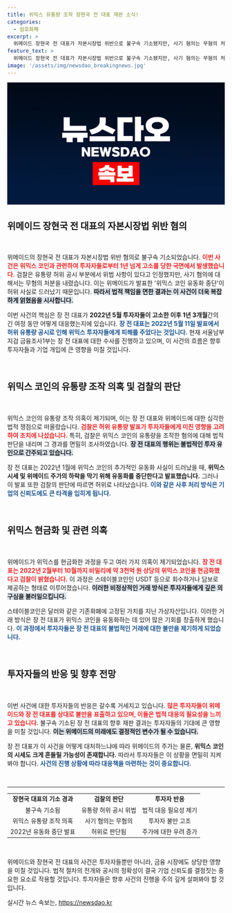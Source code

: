 ```yaml
---
title: 위믹스 유통량 조작 장현국 전 대표 재판 소식!
categories:
  - 암호화폐
excerpt: >
  위메이드 장현국 전 대표가 자본시장법 위반으로 불구속 기소됐지만, 사기 혐의는 무혐의 처분받아! 허위 유통량 공시와 3천억 원 현금화 의혹의 전말은? 자세한 내용 확인해보세요!
feature_text: >
  위메이드 장현국 전 대표가 자본시장법 위반으로 불구속 기소됐지만, 사기 혐의는 무혐의 처분받아! 허위 유통량 공시와 3천억 원 현금화 의혹의 전말은? 자세한 내용 확인해보세요!
image: '/assets/img/newsdao_breakingnews.jpg'
---
```


<p><img src="/assets/img/newsdao_breakingnews.jpg" alt="cryptoinkorea 속보" /></p>

<h2 data-ke-size="size26">위메이드 장현국 전 대표의 자본시장법 위반 혐의</h2>

<p data-ke-size="size16">&nbsp;</p>

<p>위메이드의 장현국 전 대표가 자본시장법 위반 혐의로 불구속 기소되었습니다. <b><span style="color: #ee2323;">이번 사건은 위믹스 코인과 관련하여 투자자들로부터 1년 넘게 고소를 당한 국면에서 발생했습니다.</span></b> 검찰은 유통량 허위 공시 부분에서 위법 사항이 있다고 인정했지만, 사기 혐의에 대해서는 무혐의 처분을 내렸습니다. 이는 위메이드가 발표한 '위믹스 코인 유동화 중단'이 허위 사실로 드러났기 때문입니다. <b><span style="background-color: #21538527;">따라서 법적 책임을 면한 결과는 이 사건이 더욱 복잡하게 얽혔음을 시사합니다.</span></b></p>

<p>이번 사건의 핵심은 장 전 대표가 <b>2022년 5월 투자자들이 고소한 이후 1년 3개월</b>간의 긴 여정 동안 어떻게 대응했는지에 있습니다. <b><span style="color: #1a5490;">장 전 대표는 2022년 5월 11일 발표에서 허위 유통량 공시로 인해 위믹스 투자자들에게 피해를 주었다는 것입니다.</span></b> 현재 서울남부지검 금융조사1부는 장 전 대표에 대한 수사를 진행하고 있으며, 이 사건의 흐름은 향후 투자자들과 기업 개입에 큰 영향을 미칠 것입니다.</p>

<p data-ke-size="size16">&nbsp;</p>

<h2 data-ke-size="size26">위믹스 코인의 유통량 조작 의혹 및 검찰의 판단</h2>

<p data-ke-size="size16">&nbsp;</p>

<p>위믹스 코인의 유통량 조작 의혹이 제기되며, 이는 장 전 대표와 위메이드에 대한 심각한 법적 쟁점으로 떠올랐습니다. <b><span style="color: #ee2323;">검찰은 허위 유통량 발표가 투자자들에게 미친 영향을 고려하여 조치에 나섰습니다.</span></b> 특히, 검찰은 위믹스 코인의 유통량을 조작한 혐의에 대해 법적 판단을 내리며 그 경과를 면밀히 조사하였습니다. <b><span style="background-color: #21538527;">장 전 대표의 행위는 불법적인 투자 유인으로 간주되고 있습니다.</span></b></p>

<p>장 전 대표는 2022년 1월에 위믹스 코인의 추가적인 유동화 사실이 드러났을 때, <b>위믹스 시세 및 위메이드 주가의 하락을 막기 위해 유동화를 중단한다고 발표했습니다.</b> 그러나 이 발표 또한 검찰의 판단에 따르면 허위로 나타났습니다. <b><span style="color: #1a5490;">이와 같은 사후 처리 방식은 기업의 신뢰도에도 큰 타격을 입히게 됩니다.</span></b> </p>

<p data-ke-size="size16">&nbsp;</p>

<h2 data-ke-size="size26">위믹스 현금화 및 관련 의혹</h2>

<p data-ke-size="size16">&nbsp;</p>

<p>위메이드가 위믹스를 현금화한 과정을 두고 여러 가지 의혹이 제기되었습니다. <b><span style="color: #ee2323;">장 전 대표는 2022년 2월부터 10월까지 비밀리에 약 3천억 원 상당의 위믹스 코인을 현금화했다고 검찰이 밝혔습니다.</span></b> 이 과정은 스테이블코인인 USDT 등으로 회수하거나 담보로 제공하는 형태로 이루어졌습니다. <b><span style="background-color: #21538527;">이러한 비정상적인 거래 방식은 투자자들에게 깊은 의구심을 불러일으킵니다.</span></b></p>

<p>스테이블코인은 달러와 같은 기존화폐에 고정된 가치를 지닌 가상자산입니다. 이러한 거래 방식은 장 전 대표가 위믹스 코인을 유동화하는 데 있어 많은 기회를 창출하게 했습니다. <b><span style="color: #1a5490;">이 과정에서 투자자들은 장 전 대표의 불법적인 거래에 대한 불만을 제기하게 되었습니다.</span></b></p>

<p data-ke-size="size16">&nbsp;</p>

<h2 data-ke-size="size26">투자자들의 반응 및 향후 전망</h2>

<p data-ke-size="size16">&nbsp;</p>

<p>이번 사건에 대한 투자자들의 반응은 갈수록 거세지고 있습니다. <b><span style="color: #ee2323;">많은 투자자들이 위메이드와 장 전 대표를 상대로 불만을 표출하고 있으며, 이들은 법적 대응의 필요성을 느끼고 있습니다.</span></b> 불구속 기소된 장 전 대표의 향후 재판 결과는 투자자들의 기대에 큰 영향을 미칠 것입니다. <b><span style="background-color: #21538527;">이는 위메이드의 미래에도 결정적인 변수가 될 수 있습니다.</span></b></p>

<p>장 전 대표가 이 사건을 어떻게 대처하느냐에 따라 위메이드의 주가는 물론, <b>위믹스 코인의 시세도 크게 흔들릴 가능성이 존재합니다.</b> 따라서 투자자들은 이 상황을 면밀히 지켜봐야 합니다. <b><span style="color: #1a5490;">사건의 진행 상황에 따라 대응책을 마련하는 것이 중요합니다.</span></b></p>

<p data-ke-size="size16">&nbsp;</p>

<hr>

<table style="width: 100%;">
<tr>
<td style="text-align: center; height: 17px;"><b>장현국 대표의 기소 경과</b></td>
<td style="text-align: center; height: 17px;"><b>검찰의 판단</b></td>
<td style="text-align: center; height: 17px;"><b>투자자 반응</b></td>
</tr>
<tr>
<td style="text-align: center; height: 17px;">불구속 기소됨</td>
<td style="text-align: center; height: 17px;">유통량 허위 공시 위법</td>
<td style="text-align: center; height: 17px;">법적 대응 필요성 제기</td>
</tr>
<tr>
<td style="text-align: center; height: 17px;">위믹스 유통량 조작 의혹</td>
<td style="text-align: center; height: 17px;">사기 혐의는 무혐의</td>
<td style="text-align: center; height: 17px;">투자자 불만 고조</td>
</tr>
<tr>
<td style="text-align: center; height: 17px;">2022년 유동화 중단 발표</td>
<td style="text-align: center; height: 17px;">허위로 판단됨</td>
<td style="text-align: center; height: 17px;">주가에 대한 우려 증가</td>
</tr>
</table>

<p data-ke-size="size16">&nbsp;</p>

<p>위메이드와 장현국 전 대표의 사건은 투자자들뿐만 아니라, 금융 시장에도 상당한 영향을 미칠 것입니다. 법적 절차의 전개와 공시의 정확성이 결국 기업 신뢰도를 결정짓는 중요한 요소로 작용할 것입니다. 투자자들은 향후 사건의 진행을 주의 깊게 살펴봐야 할 것입니다.</p>
실시간 뉴스 속보는, <a href="https://newsdao.kr" rel="dofollow">https://newsdao.kr</a>


